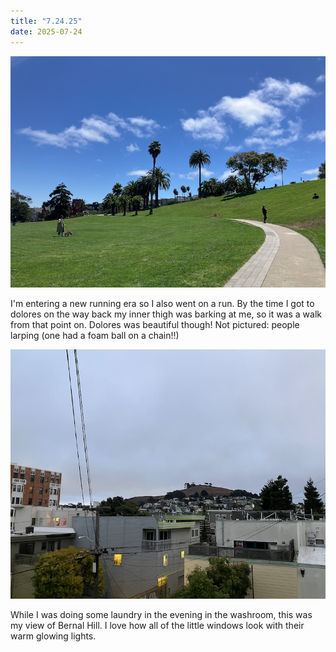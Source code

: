 ```yaml
---
title: "7.24.25"
date: 2025-07-24
---
```


![oats image](dolo.png)

I'm entering a new running era so I also went on a run. By the time I got to dolores on the way back my inner thigh was barking at me, so it was a walk from that point on. Dolores was beautiful though! Not pictured: people larping (one had a foam ball on a chain!!)

![bernal image](images/bernal.png)

While I was doing some laundry in the evening in the washroom, this was my view of Bernal Hill. I love how all of the little windows look with their warm glowing lights.